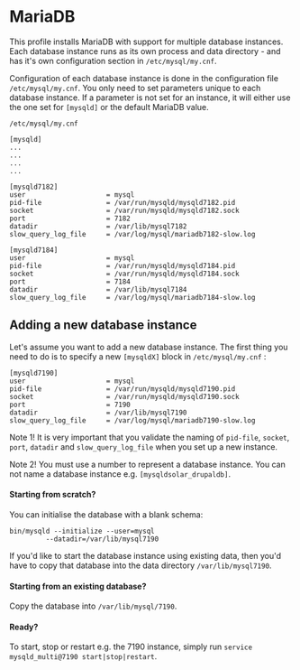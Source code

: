 # MariaDB

This profile installs MariaDB with support for multiple database instances. Each database instance runs as its own
process and data directory - and has it's own configuration section in `/etc/mysql/my.cnf`.

Configuration of each database instance is done in the configuration file `/etc/mysql/my.cnf`. You only need to set
parameters unique to each database instance. If a parameter is not set for an instance, it will either use the one
set for `[mysqld]` or the default MariaDB value.

`/etc/mysql/my.cnf`

```
[mysqld]
...
...
...
...

[mysqld7182]
user                    = mysql
pid-file                = /var/run/mysqld/mysqld7182.pid
socket                  = /var/run/mysqld/mysqld7182.sock
port                    = 7182
datadir                 = /var/lib/mysql7182
slow_query_log_file     = /var/log/mysql/mariadb7182-slow.log

[mysqld7184]
user                    = mysql
pid-file                = /var/run/mysqld/mysqld7184.pid
socket                  = /var/run/mysqld/mysqld7184.sock
port                    = 7184
datadir                 = /var/lib/mysql7184
slow_query_log_file     = /var/log/mysql/mariadb7184-slow.log

```

## Adding a new database instance

Let's assume you want to add a new database instance. The first thing you need to do is to specify a new `[mysqldX]` block 
in `/etc/mysql/my.cnf` :

```
[mysqld7190]
user                    = mysql
pid-file                = /var/run/mysqld/mysqld7190.pid
socket                  = /var/run/mysqld/mysqld7190.sock
port                    = 7190
datadir                 = /var/lib/mysql7190
slow_query_log_file     = /var/log/mysql/mariadb7190-slow.log
```

Note 1! It is very important that you validate the naming of `pid-file`, `socket`, `port`, `datadir` and `slow_query_log_file`
when you set up a new instance.

Note 2! You must use a number to represent a database instance. You can not name a database instance e.g. `[mysqldsolar_drupaldb]`.

#### Starting from scratch? 

You can initialise the database with a blank schema:

```
bin/mysqld --initialize --user=mysql
         --datadir=/var/lib/mysql7190
```

If you'd like to start the database instance using existing data, then you'd have to copy that database into the data
directory `/var/lib/mysql7190`.

#### Starting from an existing database?

Copy the database into `/var/lib/mysql/7190`.

#### Ready?

To start, stop or restart e.g. the 7190 instance, simply run `service mysqld_multi@7190 start|stop|restart`.
